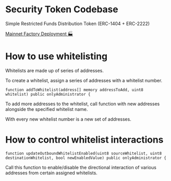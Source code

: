 # Security Token Codebase
Simple Restricted Funds Distribution Token (ERC-1404 + ERC-2222)

[Mainnet Factory Deployment 🏭](https://etherscan.io/dapp/0x70083fa820ea8d72a0d192caf75e7db8aa2571a5#writeContract)

# How to use whitelisting

Whitelists are made up of series of addresses.

To create a whitelist, assign a series of addresses with a whitelist number.

    function addToWhitelist(address[] memory addressToAdd, uint8 whitelist) public onlyAdministrator {

To add more addresses to the whitelist, call function with new addresses alongside the specified whitelist name.

With every new whitelist number is a new set of addresses.

# How to control whitelist interactions

    function updateOutboundWhitelistEnabled(uint8 sourceWhitelist, uint8 destinationWhitelist, bool newEnabledValue) public onlyAdministrator {

Call this function to enable/disable the directional interaction of various addresses from certain assigned whitelists.
